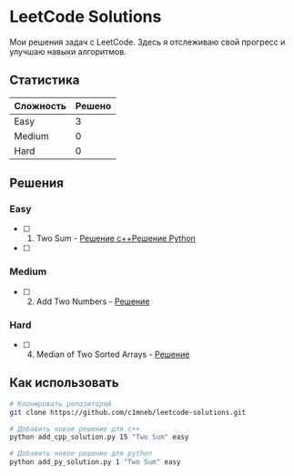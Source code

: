 # LeetCode Solutions

Мои решения задач с LeetCode. Здесь я отслеживаю свой прогресс и улучшаю навыки алгоритмов.

## Статистика

| Сложность | Решено |
|-----------|--------|
| Easy      | 3      |
| Medium    | 0      |
| Hard      | 0      |

## Решения

### Easy
- [ ] 1. Two Sum - [Решение c++](./problems/easy/1-two-sum/1-two-sum.cpp)[Решение Python](./problems/easy/1-two-sum/1-two-sum.py)
- [ ] 

### Medium
- [ ] 2. Add Two Numbers - [Решение](./problems/medium/2-add-two-numbers.py)

### Hard
- [ ] 4. Median of Two Sorted Arrays - [Решение](./problems/hard/4-median-of-two-sorted-arrays.py)

## Как использовать
```bash
# Клонировать репозиторий
git clone https://github.com/c1mneb/leetcode-solutions.git

# Добавить новое решение для c++
python add_cpp_solution.py 15 "Two Sum" easy

# Добавить новое решение для python
python add_py_solution.py 1 "Two Sum" easy
```